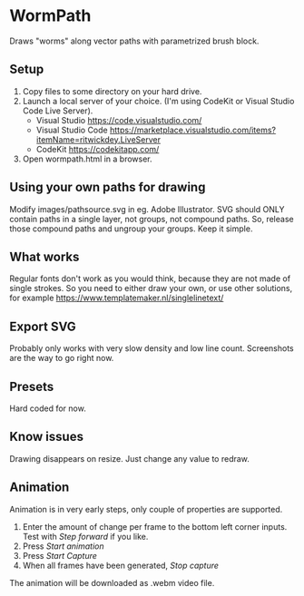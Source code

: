 # WormPath
 Draws "worms" along vector paths with parametrized brush block.

## Setup
 1. Copy files to some directory on your hard drive. 
 2. Launch a local server of your choice. (I'm using CodeKit or Visual Studio Code Live Server). 
    - Visual Studio https://code.visualstudio.com/  
    - Visual Studio Code https://marketplace.visualstudio.com/items?itemName=ritwickdey.LiveServer
    - CodeKit https://codekitapp.com/
 3. Open wormpath.html in a browser.

## Using your own paths for drawing 
 Modify images/pathsource.svg in eg. Adobe Illustrator. SVG should ONLY contain paths in a single layer, not groups, not compound paths. So, release those compound paths and ungroup your groups. Keep it simple.

## What works
 Regular fonts don't work as you would think, because they are not made of single strokes. So you need to either draw your own, or use other solutions, for example https://www.templatemaker.nl/singlelinetext/

## Export SVG
 Probably only works with very slow density and low line count. Screenshots are the way to go right now.

## Presets
 Hard coded for now.

## Know issues
 Drawing disappears on resize. Just change any value to redraw.

## Animation
 Animation is in very early steps, only couple of properties are supported. 
 1. Enter the amount of change per frame to the bottom left corner inputs. Test with *Step forward* if you like.
 2. Press *Start animation*
 3. Press *Start Capture*
 4. When all frames have been generated, *Stop capture*

 The animation will be downloaded as .webm video file.
